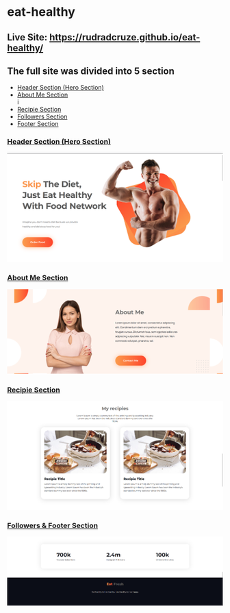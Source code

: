 # eat-healthy

<h2>Live Site: <a href="https://rudradcruze.github.io/eat-healthy/">https://rudradcruze.github.io/eat-healthy/</a></h2>

<h2>The full site was divided into 5 section</h2>
<ul>
    <li><a href="rudradcruze.github.io/eat-healthy/#hero">Header Section (Hero Section)</a></li>
    <li><a href="rudradcruze.github.io/eat-healthy/#about-me">About Me Section</a></li>i
    <li><a href="rudradcruze.github.io/eat-healthy/#recipie">Recipie Section</a></li>
    <li><a href="rudradcruze.github.io/eat-healthy/#followers">Followers Section</a></li>
    <li><a href="rudradcruze.github.io/eat-healthy/#footer">Footer Section</a></li>
</ul>

<h3>
    <a href="index.html/#hero">Header Section (Hero Section)</a>
</h3>
<img src="images/documentation/hero.png" alt="Header Section (Hero Section)">

<h3>
    <a href="index.html/#about-me">About Me Section</a>
</h3>
<img src="images/documentation/about-me.png" alt="About Me Section">

<h3>
    <a href="index.html/#recipie">Recipie Section</a>
</h3>
<img src="images/documentation/recipes.png" alt="Recipie Section">

<h3>
    <a href="index.html/#followers">Followers & Footer Section</a>
</h3>
<img src="images/documentation/followers-footer.png" alt="Followers & Footer Section">